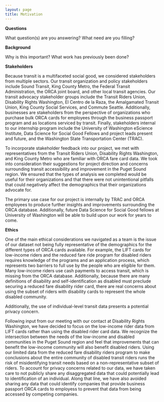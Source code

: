 ```yaml
---
layout: page
title: Motivation
---
```


**Questions**

What question(s) are you answering?
What need are you filling?

**Background**

Why is this important?
What work has previously been done?

**Stakeholders**


Because transit is a multifaceted social good, we considered stakeholders from multiple sectors. Our transit organization and policy stakeholders include Sound Transit, King County Metro, the Federal Transit Administration, the ORCA joint board, and other local transit agencies. Our transit advocacy stakeholder groups include the Transit Riders Union, Disability Rights Washington, El Centro de la Raza, the Amalgamated Transit Union, King County Social Services, and Commute Seattle. Additionally, businesses are stakeholders from the perspective of organizations who purchase bulk ORCA cards for employees through the business passport program and as locations serviced by transit. Finally, stakeholders internal to our internship program include the University of Washington eScience Institute, Data Science for Social Good Fellows and project leads present and future, and the Washington State Transportation Center (TRAC).

To incorporate stakeholder feedback into our project, we met with representatives from the Transit Riders Union, Disability Rights Washington, and King County Metro who are familiar with ORCA fare card data. We took into consideration their suggestions for project direction and concerns surrounding transit accessibility and improvement in the Puget Sound region. We ensured that the types of analysis we completed would be useful for their organizations and that there were not unintentional pitfalls that could negatively affect the demographics that their organizations advocate for. 

The primary use case for our project is internally by TRAC and ORCA employees to produce further insights and improvements surrounding the ORCA database. Additionally, future Data Science for Social Good fellows at University of Washington will be able to build upon our work for years to come. 

**Ethics**

One of the main ethical considerations we navigated as a team is the issue of our dataset not being fully representative of the demographics for the different types of ORCA cards available. For example, the LIFT cards for low-income riders and the reduced fare ride program for disabled riders requires knowledge of the programs and an application process, which represents two barriers to full use by the people who are eligible for them. Many low-income riders use cash payments to access transit, which is missing from the ORCA database. Additionally, because there are many definitions of disability and self-identification as disabled must preclude securing a reduced fare disability rider card, there are real concerns about using the subset of riders with disability cards to represent the whole disabled community. 

Additionally, the use of individual-level transit data presents a potential privacy concern. 


Following input from our meeting with our contact at Disability Rights Washington, we have decided to focus on the low-income rider data from LIFT cards rather than using the disabled rider card data. We recognize the intersection between the needs of the low-income and disabled communities in the Puget Sound region and feel that improvements that can benefit the low-income community will also benefit disabled riders. Using our limited data from the reduced fare disability riders program to make conclusions about the entire community of disabled transit riders runs the risk of misidentifying transit needs based on a non-representative subset of riders. To account for privacy concerns related to our data, we have taken care to not publicly share any disaggregated data that could potentially lead to identification of an individual. Along that line, we have also avoided sharing any data that could identify companies that provide business passport ORCA cards to employess to prevent that data from being accessed by competing companies. 